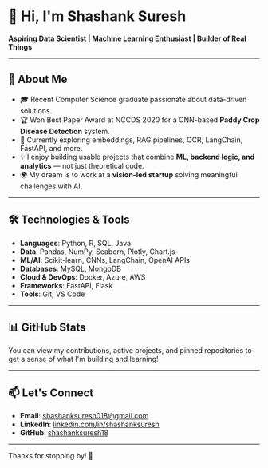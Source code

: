# 👋 Hi, I'm Shashank Suresh

**Aspiring Data Scientist | Machine Learning Enthusiast | Builder of Real Things**

---

## 🚀 About Me

- 🎓 Recent Computer Science graduate passionate about data-driven solutions.
- 🏆 Won Best Paper Award at NCCDS 2020 for a CNN-based **Paddy Crop Disease Detection** system.
- 🌱 Currently exploring embeddings, RAG pipelines, OCR, LangChain, FastAPI, and more.
- 💡 I enjoy building usable projects that combine **ML, backend logic, and analytics** — not just theoretical code.
- 🌍 My dream is to work at a **vision-led startup** solving meaningful challenges with AI.

---

## 🛠️ Technologies & Tools

- **Languages**: Python, R, SQL, Java
- **Data**: Pandas, NumPy, Seaborn, Plotly, Chart.js
- **ML/AI**: Scikit-learn, CNNs, LangChain, OpenAI APIs
- **Databases**: MySQL, MongoDB
- **Cloud & DevOps**: Docker, Azure, AWS
- **Frameworks**: FastAPI, Flask
- **Tools**: Git, VS Code

---

## 📊 GitHub Stats

You can view my contributions, active projects, and pinned repositories to get a sense of what I'm building and learning!

---

## 📫 Let's Connect

- **Email**: shashanksuresh018@gmail.com  
- **LinkedIn**: [linkedin.com/in/shashanksuresh](https://linkedin.com/in/shashanksuresh)  
- **GitHub**: [shashanksuresh18](https://github.com/shashanksuresh18)

---

Thanks for stopping by! 🚀
